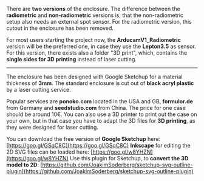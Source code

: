 There are **two versions** of the enclosure. The difference between the **radiometric** and **non-radiometric** versions is, that the non-radiometric setup also needs an external spot sensor. For the radiometric version, this cutout in the enclosure has been removed.

For most users starting the project now, the **ArducamV1_Radiometric** version will be the preferred one, in case they use the **Lepton3.5** as sensor. For this version, there exists also a folder "3D print", which, contains the **single sides for 3D printing** instead of laser cutting.

----------

The enclosure has been designed with Google Sketchup for a material thickness of **3mm**. The standard enclosure is cut out of **black acryl plastic** by a laser cutting service. 


Popular services are **ponoko.com** located in the USA and GB, **formulor.de** from Germany and **seedstudio.com** from China. The price for one case should be around 10€. You can also use a 3D printer to print out the case on your own, but in that case you have to adapt the 3D files for **3D printing**, as they were designed for laser cutting.


You can download the free version of **Google Sketchup** here: [https://goo.gl/GSqC8C](https://goo.gl/GSqC8C)
**Inkscape** for editing the 2D SVG files can be loaded here: [https://goo.gl/w8YHZN](https://goo.gl/w8YHZN)
Use this plugin for Sketchup, to **convert the 3D model to 2D**: [https://github.com/JoakimSoderberg/sketchup-svg-outline-plugin](https://github.com/JoakimSoderberg/sketchup-svg-outline-plugin)
<!--stackedit_data:
eyJoaXN0b3J5IjpbMTU0NTQyOTUyMV19
-->